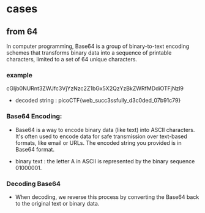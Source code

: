 # cases

## from 64

In computer programming, Base64 is a group of binary-to-text encoding schemes that transforms binary data into a sequence of printable characters, limited to a set of 64 unique characters.

### example

cGljb0NURnt3ZWJfc3VjYzNzc2Z1bGx5X2QzYzBkZWRfMDdiOTFjNzl9

- decoded string : picoCTF{web_succ3ssfully_d3c0ded_07b91c79}

### Base64 Encoding: 
- Base64 is a way to encode binary data (like text) into ASCII characters. It's often used to encode data for safe transmission over text-based formats, like email or URLs. The encoded string you provided is in Base64 format.

- binary text : the letter A in ASCII is represented by the binary sequence 01000001.

### Decoding Base64
- When decoding, we reverse this process by converting the Base64 back to the original text or binary data.